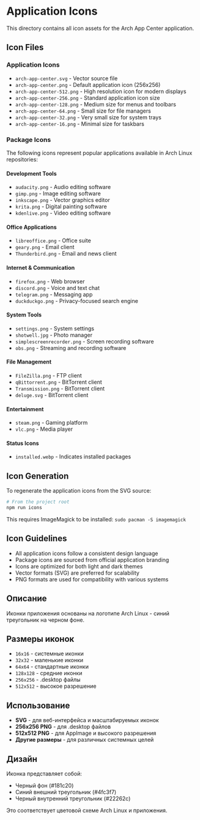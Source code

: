 # Application Icons

This directory contains all icon assets for the Arch App Center application.

## Icon Files

### Application Icons
- `arch-app-center.svg` - Vector source file
- `arch-app-center.png` - Default application icon (256x256)
- `arch-app-center-512.png` - High resolution icon for modern displays
- `arch-app-center-256.png` - Standard application icon size
- `arch-app-center-128.png` - Medium size for menus and toolbars
- `arch-app-center-64.png` - Small size for file managers
- `arch-app-center-32.png` - Very small size for system trays
- `arch-app-center-16.png` - Minimal size for taskbars

### Package Icons
The following icons represent popular applications available in Arch Linux repositories:

#### Development Tools
- `audacity.png` - Audio editing software
- `gimp.png` - Image editing software
- `inkscape.png` - Vector graphics editor
- `krita.png` - Digital painting software
- `kdenlive.png` - Video editing software

#### Office Applications
- `libreoffice.png` - Office suite
- `geary.png` - Email client
- `Thunderbird.png` - Email and news client

#### Internet & Communication
- `firefox.png` - Web browser
- `discord.png` - Voice and text chat
- `telegram.png` - Messaging app
- `duckduckgo.png` - Privacy-focused search engine

#### System Tools
- `settings.png` - System settings
- `shotwell.jpg` - Photo manager
- `simplescreenrecorder.png` - Screen recording software
- `obs.png` - Streaming and recording software

#### File Management
- `FileZilla.png` - FTP client
- `qBittorrent.png` - BitTorrent client
- `Transmission.png` - BitTorrent client
- `deluge.svg` - BitTorrent client

#### Entertainment
- `steam.png` - Gaming platform
- `vlc.png` - Media player

#### Status Icons
- `installed.webp` - Indicates installed packages

## Icon Generation

To regenerate the application icons from the SVG source:

```bash
# From the project root
npm run icons
```

This requires ImageMagick to be installed: `sudo pacman -S imagemagick`

## Icon Guidelines

- All application icons follow a consistent design language
- Package icons are sourced from official application branding
- Icons are optimized for both light and dark themes
- Vector formats (SVG) are preferred for scalability
- PNG formats are used for compatibility with various systems

## Описание

Иконки приложения основаны на логотипе Arch Linux - синий треугольник на черном фоне.

## Размеры иконок

- `16x16` - системные иконки
- `32x32` - маленькие иконки
- `64x64` - стандартные иконки
- `128x128` - средние иконки
- `256x256` - .desktop файлы
- `512x512` - высокое разрешение

## Использование

- **SVG** - для веб-интерфейса и масштабируемых иконок
- **256x256 PNG** - для .desktop файлов
- **512x512 PNG** - для AppImage и высокого разрешения
- **Другие размеры** - для различных системных целей

## Дизайн

Иконка представляет собой:
- Черный фон (#181c20)
- Синий внешний треугольник (#4fc3f7)
- Черный внутренний треугольник (#22262c)

Это соответствует цветовой схеме Arch Linux и приложения. 